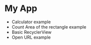 # My App

- Calculator example
- Count Area of the rectangle example
- Basic RecyclerView
- Open URL example
